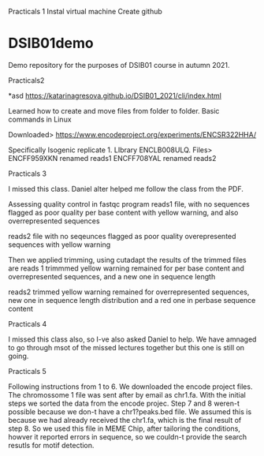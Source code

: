 Practicals 1
Instal virtual machine
Create github
# DSIB01demo
Demo repository for the purposes of DSIB01 course in autumn 2021.

Practicals2

*asd
https://katarinagresova.github.io/DSIB01_2021/cli/index.html

Learned how to create and move files from folder to folder. Basic commands in Linux

Downloaded> https://www.encodeproject.org/experiments/ENCSR322HHA/

Specifically Isogenic replicate 1. LIbrary ENCLB008ULQ. Files>
ENCFF959XKN renamed reads1
ENCFF708YAL renamed reads2

Practicals 3

I missed this class. Daniel alter helped me follow the class from the PDF.

Assessing quality control in fastqc program
reads1 file, 
with no sequences flagged as poor quality
per base content with yellow warning, and also overrepresented sequences

reads2 file
with no seqeunces flagged as poor quality
overepresented sequences with yellow warning

Then we applied trimming, using cutadapt
the results of the trimmed files are
reads 1 trimmmed
yellow warning remained for per base content and overrepresented sequences, and a new one in sequence length

reads2 trimmed
yellow warning remained for overrepresented sequences, new one in sequence length distribution and a red one in perbase sequence content

Practicals 4

I missed this class also, so I-ve also asked Daniel to help. We have amnaged to go through msot of the missed lectures together but this one is still on going.



Practicals 5

Following instructions from 1 to 6. We downloaded the encode project files. The chromossome 1 file was sent after by email as chr1.fa.
With the initial steps we sorted the data from the encode projec. Step 7 and 8 weren-t possible because we don-t have a chr1?peaks.bed file. We assumed this is because we had already received the chr1.fa, which is the final result of step 8. So we used this file in MEME Chip, after tailoring the conditions, howver it reported errors in sequence, so we couldn-t provide the search resutls for motif detection.




